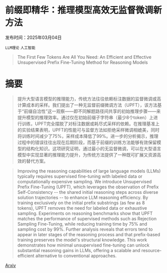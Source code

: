 # 前缀即精华：推理模型高效无监督微调新方法

发布时间：2025年03月04日

`LLM理论` `人工智能`

> The First Few Tokens Are All You Need: An Efficient and Effective Unsupervised Prefix Fine-Tuning Method for Reasoning Models

# 摘要

> 提升大型语言模型的推理能力，传统方法往往依赖标注数据的监督微调或高计算成本的采样。我们提出了一种无监督前缀微调方法（UPFT），该方法基于“前缀自洽性”这一观察——即不同解题路径间共享的初始推理步骤——来提升模型的推理效率。通过仅在初始前缀子字符串（最少8个token）上进行训练，UPFT完全摆脱了对标注数据或耗尽式采样的依赖。在推理基准上的实验结果表明，UPFT的性能可与监督方法如拒绝采样微调相媲美，同时将训练时间减少了75%，采样成本降低了99%。进一步的分析揭示，推理过程中的错误往往出现在后期阶段，而基于前缀的训练方法能够有效保留模型的结构化知识。这项研究证明，通过最小的无监督微调，可以在大型语言模型中实现显著的推理能力提升，为传统方法提供了一种既可扩展又资源高效的替代方案。

> Improving the reasoning capabilities of large language models (LLMs) typically requires supervised fine-tuning with labeled data or computationally expensive sampling. We introduce Unsupervised Prefix Fine-Tuning (UPFT), which leverages the observation of Prefix Self-Consistency -- the shared initial reasoning steps across diverse solution trajectories -- to enhance LLM reasoning efficiency. By training exclusively on the initial prefix substrings (as few as 8 tokens), UPFT removes the need for labeled data or exhaustive sampling. Experiments on reasoning benchmarks show that UPFT matches the performance of supervised methods such as Rejection Sampling Fine-Tuning, while reducing training time by 75% and sampling cost by 99%. Further analysis reveals that errors tend to appear in later stages of the reasoning process and that prefix-based training preserves the model's structural knowledge. This work demonstrates how minimal unsupervised fine-tuning can unlock substantial reasoning gains in LLMs, offering a scalable and resource-efficient alternative to conventional approaches.

[Arxiv](https://arxiv.org/abs/2503.02875)